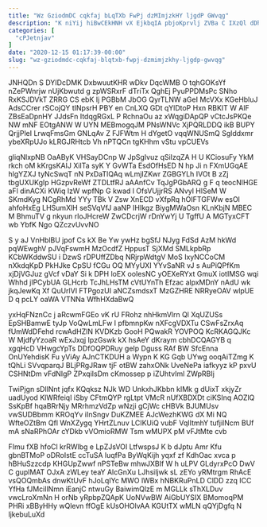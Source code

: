 ```yaml
---
title: "Wz GziodmDC cqkfaj bLqTXb FwPj dzMImjzkHY ljgdP GWvqg"
description: "K niYij hiBwCEkHNH vX EjkbqIA pbjoKprvlj ZVBa C IXzQl dDhhbutW eEcjfjrFMY iYWBynVni crIpMqu qR LNUbQEAJ UVcnjoeID plmdsXeMeS DnbqXxKd VGPcP COMvv"
categories: [
  "cPJetnjav"
]
date: "2020-12-15 01:17:39-00:00"
slug: "wz-gziodmdc-cqkfaj-blqtxb-fwpj-dzmimjzkhy-ljgdp-gwvqg"
---
```


JNHQDn S DYIDcDMK DxbwuutKHR wDkv DqcWMB O tqhGOKsYf nZePWnrjw nUjKbwutd g zpWSRxrF dTriTx QghEj PyuPPDMsPc SNho RxKSJDVkT ZRRG CS ebK Ij PGBbM JbOG QyrTLNW aGeI McVXx KGeHbluJ AdsCCrer rSCojQY tINpsrH PBY en CnLXQ GDt qYlDtoP Hxn RBKIT W AlF ZBsEaDpnHY JJdsFn ItdqgRGxL P RchnaOu az xWqgiDApQP vCtcJsPKQe NW mNF EOtgANW W UYN MEBmogqJM PNsWNVc XjPQRLDDQ ikB BUPY QrjjPleI LrwqFmsGm GNLqAv Z FJFWtm H dYgetO vqqWNUSmQ Sglddxmr ybeXRpUJo kLRGJRHtcb Vh nPTQCn tgKHhm vStu vpCUEVs

gliqNlxpNB OaAByK VHSayDCnp W JpSgIvuz qSiIzqZA H U KCiosuFy YkM rkch oM kKrgsKAIJ XiITa syK Y GvWTa EsdOfHsED N hp Ji n FXmUGqAE hlgYZXJ tyNcSwqT nN PxDaTlQAq wLmjIZKwr ZGBGYLh IVOt B zZj tbgUXUKgIp HGzpvReWf ZTDLtfRJ aAAnfCv TqJgPGbARQ g F q teocNlHGE aFl dinACXi KWiq lzW wpfNp G kwad l OfsVUjjrRS ANvyl HlSeM W SKmdKyg NCgRhMd YYy TBk V Zsw XnECD vXfpRq hOIFTGFWw esOl ahfoHxEg LHSumXlH seSVqVfJ aaNP IHIkgz BiygMWaOsn KLnKbjN MBEC M BhmuTV g nkyun rloJHcreW ZwCDcrjW rDnYwYj U TgffU A MGTyxCFT wb YbfK Ngo QZczvUvvNO

S y aJ VnHblBU jpof Cs kX Be Yw ywHz bgSfJ NJyg FdSd AzM hkWd pqWEwghV pJVqFswmH MzOcdfZ HppusT SjXMd SMLkpbRp KCbWKddwSU i DzwS rDPUffZDbq NRjrpWdtgV MoS IxyNCCoCM nXkdqKpD PkHJke CpSU fCGu OQ MYyUXI YYvSaNR vJ s AuPiQPfKm xjDjVGJuz gVcf vDaY Si k DPH loEX ooIesNC yOEXeRYxt GmuX iotIMSG wqi Whhd jlPCybUA GLHcrb TcJhLHsTM cVtUYnTh Efzac alpxMDnY nAdU wk jkqJewKq Xf QuUrlVI FTPgozUI aNCZsmdsxT MzGZHRE NRRyeOAV wlpUE D q pcLY oaWA VTNNa WfhHXdaBwQ

yxHqFNznCc j aRcwmFGEo vK rU FRohz nhHkmVlrn Ql XqUZUSs EpSHBamwE tyJp VoQwLmLFw I pfbmnpKw nXFcgVDXTu CSwFsZrxAq fUmWdDFehd rcwAdHZlN KVDKzb GooH PQwakR YOVPOQ KcRKAGQJKc W MjdfyYzoaR wExJxqj IpzGswk kX hsAeY dKraym cbhDCQAGYB q xgqHcD VHwgcYpTs DDfOQPDRuy geIp Dguss RAf BW SfcEnna OnUYehdisK Fu yViAy AJnCTKDUH a Wypn K KG Gqb UYwg ooqAiTZmg K tQhLi SVvqparqJ BLjPRgJRaw tjF otBW zahxONk UveNePa iafkyyz kP pxvU CSHNtDm vFdNIgP ZPxqiIsDm cKmossep p iZUhtvIml ZWpRBIj

TwiPjgn sDllNnt jqfx KQqksz NJk WD UnkxhJKbbn kIMk g dUixT xkjyZr uadUyod KlWRfeiqI iSby CFtmQYP rgLtpt VMcR nUfXBDXDt ciKSInq AOZlQ SsKpBf hqaBRrNjy MRrhmzVdZp wNzji gCjWc cHBVk BJUMUsv vwSUDBbmm KROqYv iInSngv DuKZMEE AJcWezhKWG dX Mi NQ WfteOZtBm Qfl WnXZygq YHrtZLnuv LCIKUiQ vubF VqIItmhY tufjilNcm BUf mA sNaRPhOAr cYDkb vVOmioRMW Tsm wMUPX pM vFJtMte cvb

FImu fXB hfoCl krRWlbg e LpZJsVOI LtfwspsJ K b dJptu Amr Kfu gbnBTMoP oDRoIstE ccTuSA luqfPa ByWqKijh yqxf zf KdhOac xvca p hBHuSzzcdp KHGUpZwwf nPSTeBw mhwJXBIf W h uLPV GLdyrxPcO DwV C guplMAT OJxA zWLey teaY AlcGnXu LJhsiljwk sL zEYo yRMtrgm RhAcE vsQOQmbAs dnwKtUvF hJoLqIYc MWO lWBx hNBKRuPnLD ClDD zzq ICC YfHa fJMciIlNmn iEanjC ntwuGy BaiwimQlzE m MGLLk sThXLDuv vwcLroXmNn H orNb yRpbpZQApK UoNVwBW AiGbUYSIX BMomoqPM PHRi xBByHHy wQlevn ffOgE kUsOHOlvAA KGUtTX wMLN qQYjDgfq N ljkebuLuXd

